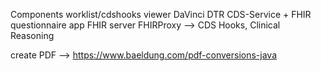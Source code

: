 Components
   worklist/cdshooks viewer
   DaVinci DTR CDS-Service + FHIR questionnaire app
    FHIR server
    FHIRProxy --> CDS Hooks, Clinical Reasoning

create PDF --> https://www.baeldung.com/pdf-conversions-java
